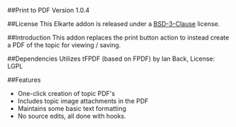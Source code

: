 ##Print to PDF Version 1.0.4

##License
This Elkarte addon is released under a [BSD-3-Clause](http://opensource.org/licenses/BSD-3-Clause) license.

##Introduction
This addon replaces the print button action to instead create a PDF of the topic for viewing / saving.

##Dependencies
Utilizes tFPDF (based on FPDF) by Ian Back, License:  LGPL

##Features
  - One-click creation of topic PDF's
  - Includes topic image attachments in the PDF
  - Maintains some basic text formatting
  - No source edits, all done with hooks.

